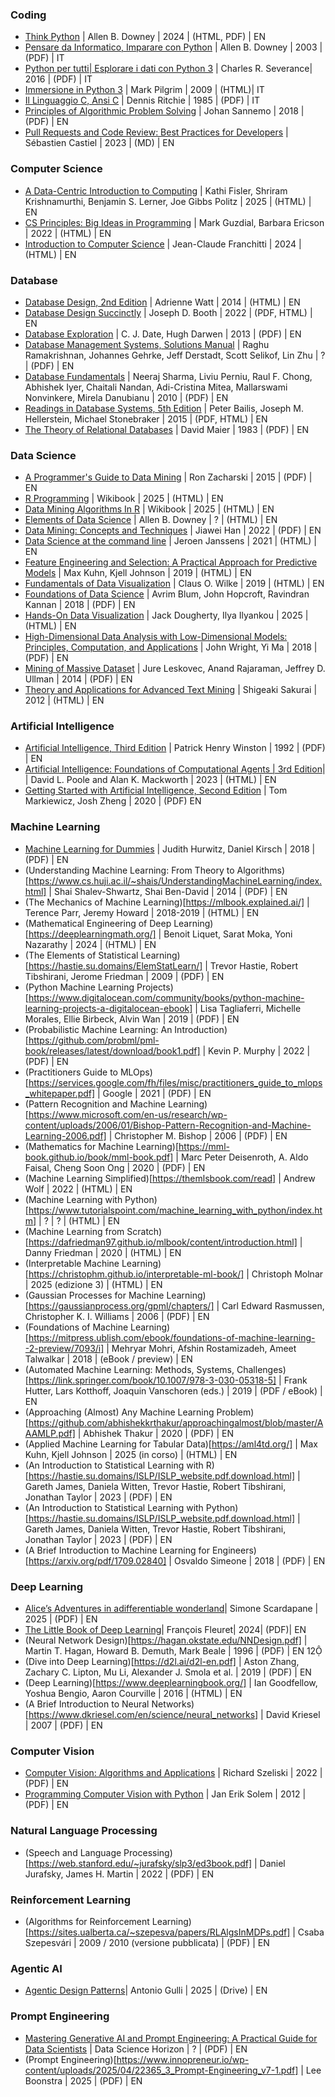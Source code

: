 ### Coding
 - [Think Python](https://allendowney.github.io/ThinkPython) | Allen B. Downey | 2024 | (HTML, PDF) | EN
 - [Pensare da Informatico, Imparare con Python](https://www.python.it/doc/Howtothink/HowToThink_ITA.pdf) | Allen B. Downey | 2003 | (PDF) | IT
 - [Python per tutti| Esplorare i dati con Python 3](https://do1.dr-chuck.com/pythonlearn/IT_it/pythonlearn.pdf) | Charles R. Severance| 2016 | (PDF) | IT
 - [Immersione in Python 3](https://gpiancastelli.altervista.org/dip3-it) | Mark Pilgrim | 2009 | (HTML)| IT
 - [Il Linguaggio C, Ansi C](https://web.archive.org/web/20180920221053/http://www.itis.pr.it/~dsacco/itis/Olimpiadi-informatica/Libri-di-testo/LinguaggioC-R&K.pdf) | Dennis Ritchie | 1985 | (PDF) | IT
 - [Principles of Algorithmic Problem Solving](https://www.csc.kth.se/~jsannemo/slask/main.pdf) | Johan Sannemo | 2018 | (PDF) | EN
 - [Pull Requests and Code Review: Best Practices for Developers](https://github.com/scastiel/book-pr/blob/main/manuscript.md) | Sébastien Castiel | 2023 | (MD) | EN

### Computer Science
 - [A Data-Centric Introduction to Computing](https://dcic-world.org/2025-08-27/index.html) | Kathi Fisler, Shriram Krishnamurthi, Benjamin S. Lerner, Joe Gibbs Politz | 2025 | (HTML) | EN
 - [CS Principles: Big Ideas in Programming](https://www.openbookproject.net/books/StudentCSP) | Mark Guzdial, Barbara Ericson | 2022 | (HTML) | EN
 - [Introduction to Computer Science](https://openstax.org/books/introduction-computer-science/pages/1-introduction) | Jean-Claude Franchitti | 2024 | (HTML) | EN

### Database
 - [Database Design, 2nd Edition](https://opentextbc.ca/dbdesign01) | Adrienne Watt | 2014 | (HTML) | EN
 - [Database Design Succinctly](https://www.syncfusion.com/succinctly-free-ebooks/database-design-succinctly) | Joseph D. Booth | 2022 | (PDF, HTML) | EN
 - [Database Exploration](https://www.dcs.warwick.ac.uk/~hugh/TTM/Database-Explorations-revision-2.pdf) | C. J. Date, Hugh Darwen | 2013 | (PDF) | EN
 - [Database Management Systems, Solutions Manual](https://pages.cs.wisc.edu/~dbbook/openAccess/thirdEdition/solutions/ans3ed-oddonly.pdf) | Raghu Ramakrishnan, Johannes Gehrke, Jeff Derstadt, Scott Selikof, Lin Zhu | ? | (PDF) | EN
 - [Database Fundamentals](https://public.dhe.ibm.com/software/dw/db2/express-c/wiki/Database_fundamentals.pdf) | Neeraj Sharma, Liviu Perniu, Raul F. Chong, Abhishek Iyer, Chaitali Nandan,
Adi-Cristina Mitea, Mallarswami Nonvinkere, Mirela Danubianu | 2010 | (PDF) | EN
 - [Readings in Database Systems, 5th Edition](http://www.redbook.io) | Peter Bailis, Joseph M. Hellerstein, Michael Stonebraker | 2015 | (PDF, HTML) | EN
 - [The Theory of Relational Databases](https://web.cecs.pdx.edu/~maier/TheoryBook/TRD.html) | David Maier | 1983 | (PDF) | EN

### Data Science
 - [A Programmer's Guide to Data Mining](http://guidetodatamining.com) | Ron Zacharski | 2015 | (PDF) | EN
 - [R Programming](https://en.wikibooks.org/wiki/R_Programming) | Wikibook | 2025 | (HTML) | EN
 - [Data Mining Algorithms In R](https://en.wikibooks.org/wiki/Data_Mining_Algorithms_In_R) | Wikibook | 2025 | (HTML) | EN
 - [Elements of Data Science](allendowney.github.io/ElementsOfDataScience/README.html) | Allen B. Downey | ? | (HTML) | EN
 - [Data Mining: Concepts and Techniques](https://ia800603.us.archive.org/2/items/datamining_201811/DS-book%20u5.pdf) | Jiawei Han | 2022 | (PDF) | EN
 - [Data Science at the command line](https://jeroenjanssens.com/dsatcl) | Jeroen Janssens | 2021 | (HTML) | EN
 - [Feature Engineering and Selection: A Practical Approach for Predictive Models](https://bookdown.org/max/FES) | Max Kuhn, Kjell Johnson | 2019 | (HTML) | EN
 - [Fundamentals of Data Visualization](https://clauswilke.com/dataviz) | Claus O. Wilke | 2019 | (HTML) | EN
 - [Foundations of Data Science](https://www.cs.cornell.edu/jeh/book.pdf) | Avrim Blum, John Hopcroft, Ravindran Kannan | 2018 | (PDF) | EN
 - [Hands-On Data Visualization](https://handsondataviz.org) | Jack Dougherty, Ilya Ilyankou | 2025 | (HTML) | EN
 - [High-Dimensional Data Analysis with Low-Dimensional Models: Principles, Computation, and Applications](https://book-wright-ma.github.io/Book-WM-20210422.pdf) | John Wright, Yi Ma | 2018 | (PDF) | EN
 - [Mining of Massive Dataset](http://infolab.stanford.edu/~ullman/mmds/book.pdf) | Jure Leskovec, Anand Rajaraman, Jeffrey D. Ullman | 2014 | (PDF) | EN
 - [Theory and Applications for Advanced Text Mining](https://www.intechopen.com/books/2746) | Shigeaki Sakurai | 2012 | (HTML) | EN

### Artificial Intelligence
 - [Artificial Intelligence, Third Edition](https://courses.csail.mit.edu/6.034f/ai3/rest.pdf) | Patrick Henry Winston | 1992 | (PDF) | EN
 - [Artificial Intelligence: Foundations of Computational Agents |  3rd Edition](https://artint.info/3e/html/ArtInt3e.html)| | David L. Poole and Alan K. Mackworth | 2023 | (HTML) | EN
 - [Getting Started with Artificial Intelligence, Second Edition](https://www.ibm.com/downloads/documents/us-en/107a02e94bc8f761) | Tom Markiewicz, Josh Zheng | 2020 | (PDF) EN

### Machine Learning
 - [Machine Learning for Dummies](https://www.ibm.com/downloads/documents/us-en/10a99803c52fd9ed) | Judith Hurwitz, Daniel Kirsch | 2018 | (PDF) | EN
 - (Understanding Machine Learning: From Theory to Algorithms)[https://www.cs.huji.ac.il/~shais/UnderstandingMachineLearning/index.html] | Shai Shalev-Shwartz, Shai Ben-David | 2014 | (PDF) | EN 
 - (The Mechanics of Machine Learning)[https://mlbook.explained.ai/] | Terence Parr, Jeremy Howard | 2018-2019 | (HTML) | EN 
 - (Mathematical Engineering of Deep Learning)[https://deeplearningmath.org/] | Benoit Liquet, Sarat Moka, Yoni Nazarathy | 2024 | (HTML) | EN 
 - (The Elements of Statistical Learning)[https://hastie.su.domains/ElemStatLearn/] | Trevor Hastie, Robert Tibshirani, Jerome Friedman | 2009 | (PDF) | EN 
 - (Python Machine Learning Projects)[https://www.digitalocean.com/community/books/python-machine-learning-projects-a-digitalocean-ebook] | Lisa Tagliaferri, Michelle Morales, Ellie Birbeck, Alvin Wan | 2019 | (PDF) | EN 
 - (Probabilistic Machine Learning: An Introduction)[https://github.com/probml/pml-book/releases/latest/download/book1.pdf] | Kevin P. Murphy | 2022 | (PDF) | EN 
 - (Practitioners Guide to MLOps)[https://services.google.com/fh/files/misc/practitioners_guide_to_mlops_whitepaper.pdf] | Google | 2021 | (PDF) | EN 
 - (Pattern Recognition and Machine Learning)[https://www.microsoft.com/en-us/research/wp-content/uploads/2006/01/Bishop-Pattern-Recognition-and-Machine-Learning-2006.pdf] | Christopher M. Bishop | 2006 | (PDF) | EN 
 - (Mathematics for Machine Learning)[https://mml-book.github.io/book/mml-book.pdf] | Marc Peter Deisenroth, A. Aldo Faisal, Cheng Soon Ong | 2020 | (PDF) | EN 
 - (Machine Learning Simplified)[https://themlsbook.com/read] | Andrew Wolf | 2022 | (HTML) | EN
 - (Machine Learning with Python)[https://www.tutorialspoint.com/machine_learning_with_python/index.htm] | ? | ? | (HTML) | EN 
 - (Machine Learning from Scratch)[https://dafriedman97.github.io/mlbook/content/introduction.html] | Danny Friedman | 2020 | (HTML) | EN 
 - (Interpretable Machine Learning)[https://christophm.github.io/interpretable-ml-book/] | Christoph Molnar | 2025 (edizione 3) | (HTML) | EN 
 - (Gaussian Processes for Machine Learning)[https://gaussianprocess.org/gpml/chapters/] | Carl Edward Rasmussen, Christopher K. I. Williams | 2006 | (PDF) | EN 
 - (Foundations of Machine Learning)[https://mitpress.ublish.com/ebook/foundations-of-machine-learning--2-preview/7093/i] | Mehryar Mohri, Afshin Rostamizadeh, Ameet Talwalkar | 2018 | (eBook / preview) | EN
 - (Automated Machine Learning: Methods, Systems, Challenges)[https://link.springer.com/book/10.1007/978-3-030-05318-5] | Frank Hutter, Lars Kotthoff, Joaquin Vanschoren (eds.) | 2019 | (PDF / eBook) | EN
 - (Approaching (Almost) Any Machine Learning Problem)[https://github.com/abhishekkrthakur/approachingalmost/blob/master/AAAMLP.pdf] | Abhishek Thakur | 2020 | (PDF) | EN
 - (Applied Machine Learning for Tabular Data)[https://aml4td.org/] | Max Kuhn, Kjell Johnson | 2025 (in corso) | (HTML) | EN
 - (An Introduction to Statistical Learning with R)[https://hastie.su.domains/ISLP/ISLP_website.pdf.download.html] | Gareth James, Daniela Witten, Trevor Hastie, Robert Tibshirani, Jonathan Taylor | 2023 | (PDF) | EN 
 - (An Introduction to Statistical Learning with Python)[https://hastie.su.domains/ISLP/ISLP_website.pdf.download.html] | Gareth James, Daniela Witten, Trevor Hastie, Robert Tibshirani, Jonathan Taylor | 2023 | (PDF) | EN 
 - (A Brief Introduction to Machine Learning for Engineers)[https://arxiv.org/pdf/1709.02840] | Osvaldo Simeone | 2018 | (PDF) | EN

### Deep Learning
 - [Alice’s Adventures in adifferentiable wonderland](https://www.sscardapane.it/assets/alice/Alice_book_volume_1.pdf)| Simone Scardapane | 2025 | (PDF) | EN
 - [The Little Book of Deep Learning](https://fleuret.org/public/lbdl.pdf)| François Fleuret| 2024| (PDF)| EN
 - (Neural Network Design)[https://hagan.okstate.edu/NNDesign.pdf] | Martin T. Hagan, Howard B. Demuth, Mark Beale | 1996 | (PDF) | EN 12
 - (Dive into Deep Learning)[https://d2l.ai/d2l-en.pdf] | Aston Zhang, Zachary C. Lipton, Mu Li, Alexander J. Smola et al. | 2019 | (PDF) | EN 
 - (Deep Learning)[https://www.deeplearningbook.org/] | Ian Goodfellow, Yoshua Bengio, Aaron Courville | 2016 | (HTML) | EN 
 - (A Brief Introduction to Neural Networks)[https://www.dkriesel.com/en/science/neural_networks] | David Kriesel | 2007 | (PDF) | EN
 
### Computer Vision
 - [Computer Vision: Algorithms and Applications](https://szeliski.org/Book) | Richard Szeliski | 2022 | (PDF) | EN
 - [Programming Computer Vision with Python](http://programmingcomputervision.com) | Jan Erik Solem | 2012 | (PDF) | EN

### Natural Language Processing
 - (Speech and Language Processing)[https://web.stanford.edu/~jurafsky/slp3/ed3book.pdf] | Daniel Jurafsky, James H. Martin | 2022 | (PDF) | EN 

### Reinforcement Learning
 - (Algorithms for Reinforcement Learning)[https://sites.ualberta.ca/~szepesva/papers/RLAlgsInMDPs.pdf] | Csaba Szepesvári | 2009 / 2010 (versione pubblicata) | (PDF) | EN 

### Agentic AI
 - [Agentic Design Patterns](https://docs.google.com/document/d/1rsaK53T3Lg5KoGwvf8ukOUvbELRtH-V0LnOIFDxBryE/edit?tab=t.0#heading=h.pxcur8v2qagu)| Antonio Gulli | 2025 | (Drive) | EN

### Prompt Engineering
 - [Mastering Generative AI and Prompt Engineering: A Practical Guide for Data Scientists](https://datasciencehorizons.com/pub/Mastering_Generative_AI_Prompt_Engineering_Data_Science_Horizons_v2.pdf) | Data Science Horizon | ? | (PDF) | EN
 - (Prompt Engineering)[https://www.innopreneur.io/wp-content/uploads/2025/04/22365_3_Prompt-Engineering_v7-1.pdf] | Lee Boonstra | 2025 | (PDF) | EN 
